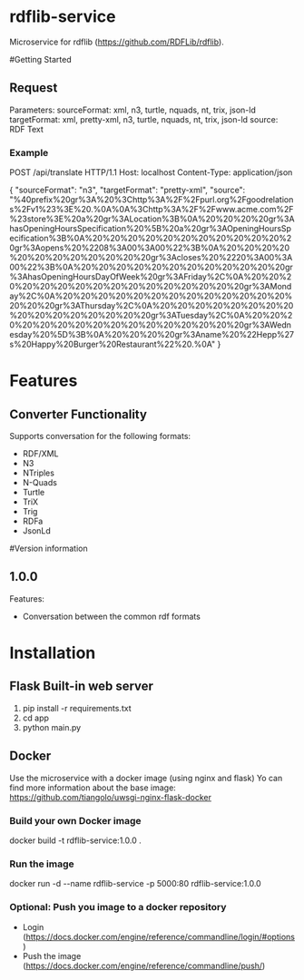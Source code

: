 # rdflib-service
Microservice for rdflib (https://github.com/RDFLib/rdflib).

#Getting Started

## Request
Parameters:
sourceFormat: xml, n3, turtle, nquads, nt, trix, json-ld
targetFormat: xml, pretty-xml, n3, turtle, nquads, nt, trix, json-ld
source: RDF Text


### Example
POST /api/translate HTTP/1.1
Host: localhost
Content-Type: application/json

{
	"sourceFormat": "n3",
	"targetFormat": "pretty-xml",
	"source": "%40prefix%20gr%3A%20%3Chttp%3A%2F%2Fpurl.org%2Fgoodrelations%2Fv1%23%3E%20.%0A%0A%3Chttp%3A%2F%2Fwww.acme.com%2F%23store%3E%20a%20gr%3ALocation%3B%0A%20%20%20%20gr%3AhasOpeningHoursSpecification%20%5B%20a%20gr%3AOpeningHoursSpecification%3B%0A%20%20%20%20%20%20%20%20%20%20%20%20gr%3Aopens%20%2208%3A00%3A00%22%3B%0A%20%20%20%20%20%20%20%20%20%20%20%20gr%3Acloses%20%2220%3A00%3A00%22%3B%0A%20%20%20%20%20%20%20%20%20%20%20%20gr%3AhasOpeningHoursDayOfWeek%20gr%3AFriday%2C%0A%20%20%20%20%20%20%20%20%20%20%20%20%20%20%20%20gr%3AMonday%2C%0A%20%20%20%20%20%20%20%20%20%20%20%20%20%20%20%20gr%3AThursday%2C%0A%20%20%20%20%20%20%20%20%20%20%20%20%20%20%20%20gr%3ATuesday%2C%0A%20%20%20%20%20%20%20%20%20%20%20%20%20%20%20%20gr%3AWednesday%20%5D%3B%0A%20%20%20%20gr%3Aname%20%22Hepp%27s%20Happy%20Burger%20Restaurant%22%20.%0A"
}

# Features
## Converter Functionality
Supports conversation for the following formats:
- RDF/XML
- N3
- NTriples
- N-Quads
- Turtle
- TriX
- Trig
- RDFa
- JsonLd

#Version information
## 1.0.0
Features:
- Conversation between the common rdf formats

# Installation

## Flask Built-in web server
1. pip install -r requirements.txt
2. cd app
3. python main.py

## Docker
Use the microservice with a docker image (using nginx and flask)
Yo can find more information about the base image: https://github.com/tiangolo/uwsgi-nginx-flask-docker
### Build your own Docker image
docker build -t rdflib-service:1.0.0 .
### Run the image
docker run -d --name rdflib-service -p 5000:80 rdflib-service:1.0.0
### Optional: Push you image to a docker repository
- Login (https://docs.docker.com/engine/reference/commandline/login/#options)
- Push the image (https://docs.docker.com/engine/reference/commandline/push/)





